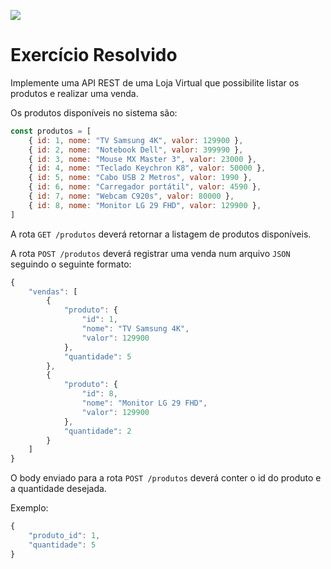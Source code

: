 ![](https://i.imgur.com/xG74tOh.png)

# Exercício Resolvido

Implemente uma API REST de uma Loja Virtual que possibilite listar os produtos e realizar uma venda.

Os produtos disponíveis no sistema são:

```javascript
const produtos = [
    { id: 1, nome: "TV Samsung 4K", valor: 129900 },
    { id: 2, nome: "Notebook Dell", valor: 399990 },
    { id: 3, nome: "Mouse MX Master 3", valor: 23000 },
    { id: 4, nome: "Teclado Keychron K8", valor: 50000 },
    { id: 5, nome: "Cabo USB 2 Metros", valor: 1990 },
    { id: 6, nome: "Carregador portátil", valor: 4590 },
    { id: 7, nome: "Webcam C920s", valor: 80000 },
    { id: 8, nome: "Monitor LG 29 FHD", valor: 129900 },
]
```

A rota `GET /produtos` deverá retornar a listagem de produtos disponíveis.

A rota `POST /produtos` deverá registrar uma venda num arquivo `JSON` seguindo o seguinte formato:

```javascript
{
    "vendas": [
        {
            "produto": {
                "id": 1,
                "nome": "TV Samsung 4K",
                "valor": 129900
            },
            "quantidade": 5
        },
        {
            "produto": {
                "id": 8,
                "nome": "Monitor LG 29 FHD",
                "valor": 129900
            },
            "quantidade": 2
        }
    ]
}
```

O body enviado para a rota `POST /produtos` deverá conter o id do produto e a quantidade desejada.

Exemplo:

```javascript
{
    "produto_id": 1,
    "quantidade": 5
}
```
